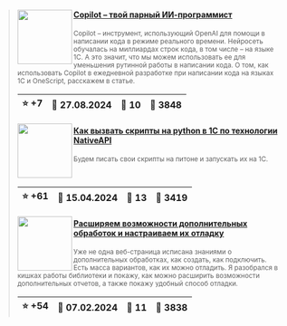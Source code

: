﻿<div id="infostart_posts">


> <img src="https://infostart.ru/upload/iblock/e92/e9229466ef5717a593907d1577031b21.jpg?5261c594-1f58-473b-8fa6-94b9fa6ed1b2" width="96" align="left"> 
> <h4 style="color: white;"><a href="https://infostart.ru/1c/articles/2175351/">Copilot – твой парный ИИ-программист</a></h4>
> <small>Copilot – инструмент, использующий OpenAI для помощи в написании кода в режиме реального времени. Нейросеть обучалась на миллиардах строк кода, в том числе – на языке 1С. А это значит, что мы можем использовать ее для уменьшения рутинной работы в написании кода. О том, как использовать Copilot в ежедневной разработке при написании кода на языках 1С и OneScript, расскажем в статье.</small>  
> <br clear="left">
>
> | :star: +7 |  :calendar: 27.08.2024 |  :speech_balloon: 10 |  :eyes: 3848 |
>  |-|-|-|-|  
> <img src="https://infostart.ru/upload/iblock/a57/a5707e0bb8184dcb38fdc6d97ef07689.png?67bbd417-4fe5-4875-8d8e-b40711ae7094" width="96" align="left"> 
> <h4 style="color: white;"><a href="https://infostart.ru/1c/articles/2072990/">Как вызвать скрипты на python в 1С по технологии NativeAPI</a></h4>
> <small>Будем писать свои скрипты на питоне и запускать их на 1С.</small>  
> <br clear="left">
>
> | :star: +61 |  :calendar: 15.04.2024 |  :speech_balloon: 13 |  :eyes: 3419 |
>  |-|-|-|-|  
> <img src="https://infostart.ru/upload/iblock/056/056c40a7b7466e0f727a911732ddb6c5.jpg?d4112d24-db14-4804-943d-886f10a6efee" width="96" align="left"> 
> <h4 style="color: white;"><a href="https://infostart.ru/1c/articles/2035802/">Расширяем возможности дополнительных обработок и настраиваем их отладку</a></h4>
> <small>Уже не одна веб-страница исписана знаниями о дополнительных обработках, как создать, как подключить. Есть масса вариантов, как их можно отладить. Я разобрался в кишках работы библиотеки и покажу, как можно расширить возможности дополнительных отчетов, а также покажу удобный способ отладки.</small>  
> <br clear="left">
>
> | :star: +54 |  :calendar: 07.02.2024 |  :speech_balloon: 11 |  :eyes: 3838 |
>  |-|-|-|-|  
</div>

